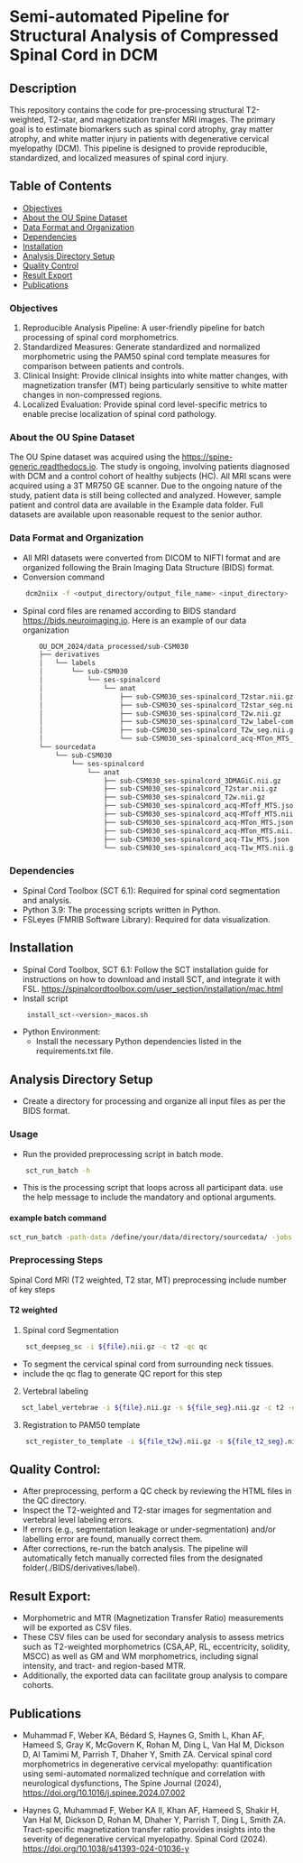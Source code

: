 # Semi-automated Pipeline for Structural Analysis of Compressed Spinal Cord in DCM

## Description

This repository contains the code for pre-processing structural T2-weighted, T2-star, and magnetization transfer MRI images. The primary goal is to estimate biomarkers such as spinal cord atrophy, gray matter atrophy, and white matter injury in patients with degenerative cervical myelopathy (DCM). This pipeline is designed to provide reproducible, standardized, and localized measures of spinal cord injury.
## Table of Contents
- [Objectives](#objectives)
- [About the OU Spine Dataset](#about-the-ou-spine-dataset)
- [Data Format and Organization](#data-format-and-organization)
- [Dependencies](#dependencies)
- [Installation](#installation)
- [Analysis Directory Setup](#analysis-directory-setup)
- [Quality Control](#quality-control)
- [Result Export](#result-export)
- [Publications](#publications)


### Objectives

1. Reproducible Analysis Pipeline: A user-friendly pipeline for batch processing of spinal cord morphometrics.
2. Standardized Measures: Generate standardized and normalized morphometric using the PAM50 spinal cord template measures for comparison between patients and controls.
3. Clinical Insight: Provide clinical insights into white matter changes, with magnetization transfer (MT) being particularly sensitive to white matter changes in non-compressed regions.
4. Localized Evaluation: Provide spinal cord level-specific metrics to enable precise localization of spinal cord pathology.

### About the OU Spine Dataset

The OU Spine dataset was acquired using the https://spine-generic.readthedocs.io. The study is ongoing, involving patients diagnosed with DCM and a control cohort of healthy subjects (HC). All MRI scans were acquired using a 3T MR750 GE scanner.
Due to the ongoing nature of the study, patient data is still being collected and analyzed. However, sample patient and control data are available in the Example data folder. Full datasets are available upon reasonable request to the senior author.

### Data Format and Organization
- All MRI datasets were converted from DICOM to NIFTI format and are organized following the Brain Imaging Data Structure (BIDS) format.
- Conversion command
 ```bash
     dcm2niix -f <output_directory/output_file_name> <input_directory> 
  ```
- Spinal cord files are renamed according to BIDS standard https://bids.neuroimaging.io.
Here is an example of our data organization
    ```bash
        OU_DCM_2024/data_processed/sub-CSM030
        ├── derivatives
        │   └── labels
        │       └── sub-CSM030
        │           └── ses-spinalcord
        │               └── anat
        │                   ├── sub-CSM030_ses-spinalcord_T2star.nii.gz
        │                   ├── sub-CSM030_ses-spinalcord_T2star_seg.nii.gz
        │                   ├── sub-CSM030_ses-spinalcord_T2w.nii.gz
        │                   ├── sub-CSM030_ses-spinalcord_T2w_label-compression-manual.nii.gz
        │                   ├── sub-CSM030_ses-spinalcord_T2w_seg.nii.gz
        │                   └── sub-CSM030_ses-spinalcord_acq-MTon_MTS_seg.nii.gz
        └── sourcedata
            └── sub-CSM030
                └── ses-spinalcord
                    └── anat
                        ├── sub-CSM030_ses-spinalcord_3DMAGiC.nii.gz
                        ├── sub-CSM030_ses-spinalcord_T2star.nii.gz
                        ├── sub-CSM030_ses-spinalcord_T2w.nii.gz
                        ├── sub-CSM030_ses-spinalcord_acq-MToff_MTS.json
                        ├── sub-CSM030_ses-spinalcord_acq-MToff_MTS.nii.gz
                        ├── sub-CSM030_ses-spinalcord_acq-MTon_MTS.json
                        ├── sub-CSM030_ses-spinalcord_acq-MTon_MTS.nii.gz
                        ├── sub-CSM030_ses-spinalcord_acq-T1w_MTS.json
                        └── sub-CSM030_ses-spinalcord_acq-T1w_MTS.nii.gz
    ```
### Dependencies
- Spinal Cord Toolbox (SCT 6.1): Required for spinal cord segmentation and analysis.
- Python 3.9: The processing scripts written in Python.
- FSLeyes (FMRIB Software Library): Required for data visualization.

## Installation
- Spinal Cord Toolbox, SCT 6.1: Follow the SCT installation guide for instructions on how to download and install SCT, and integrate it with FSL. https://spinalcordtoolbox.com/user_section/installation/mac.html
- Install script
    ```bash
     install_sct-<version>_macos.sh
    ```
- Python Environment:
    - Install the necessary Python dependencies listed in the requirements.txt file.

## Analysis Directory Setup
- Create a directory for processing and organize all input files as per the BIDS format.
### Usage
- Run the provided preprocessing script in batch mode.
```bash
    sct_run_batch -h
```
- This is the processing script that loops across all participant data. use the help message to include the mandatory and optional arguments.

#### example batch command
```bash
sct_run_batch -path-data /define/your/data/directory/sourcedata/ -jobs 50 -path-output /define/your/analysis/folder -script /specify/your/code/location/Preprocession_extraction.sh -exclude-list [ ses-brain ]
```

### Preprocessing Steps
Spinal Cord MRI (T2 weighted, T2 star, MT) preprocessing include number of key steps 
#### T2 weighted
1. Spinal cord Segmentation
```bash
    sct_deepseg_sc -i ${file}.nii.gz -c t2 -qc qc
```
-    To segment the cervical spinal cord from surrounding neck tissues.
-    include the qc flag to generate QC report for this step
2. Vertebral labeling
```bash
   sct_label_vertebrae -i ${file}.nii.gz -s ${file_seg}.nii.gz -c t2 -qc qc
```
3. Registration to PAM50 template 
```bash
    sct_register_to_template -i ${file_t2w}.nii.gz -s ${file_t2_seg}.nii.gz -ldisc ${file_t2_labels_discs}.nii.gz -c t2 -qc qc
```
## Quality Control:
- After preprocessing, perform a QC check by reviewing the HTML files in the QC directory.
- Inspect the T2-weighted and T2-star images for segmentation and vertebral level labeling errors.
- If errors (e.g., segmentation leakage or under-segmentation) and/or labelling error are found, manually correct them.
- After corrections, re-run the batch analysis. The pipeline will automatically fetch manually corrected files from the designated folder(./BIDS/derivatives/label).
## Result Export:
- Morphometric and MTR (Magnetization Transfer Ratio) measurements will be exported as CSV files.
- These CSV files can be used for secondary analysis to assess metrics such as  T2-weighted morphometrics (CSA,AP, RL, eccentricity, solidity, MSCC) as well as GM and WM morphometrics, including signal intensity, and tract- and region-based MTR.
- Additionally, the exported data can facilitate group analysis to compare cohorts.

## Publications

- Muhammad F, Weber KA, Bédard S, Haynes G, Smith L, Khan AF, Hameed S, Gray K, McGovern K, Rohan M, Ding L, Van Hal M, Dickson D, Al Tamimi M, Parrish T, Dhaher Y, Smith ZA. Cervical spinal cord morphometrics in degenerative cervical myelopathy: quantification using semi-automated normalized technique and correlation with neurological dysfunctions, The Spine Journal (2024), https://doi.org/10.1016/j.spinee.2024.07.002

- Haynes G, Muhammad F, Weber KA II, Khan AF, Hameed S, Shakir H, Van Hal M, Dickson D, Rohan M, Dhaher Y, Parrish T, Ding L, Smith ZA. Tract-specific magnetization transfer ratio provides insights into the severity of degenerative cervical myelopathy. Spinal Cord (2024). https://doi.org/10.1038/s41393-024-01036-y




